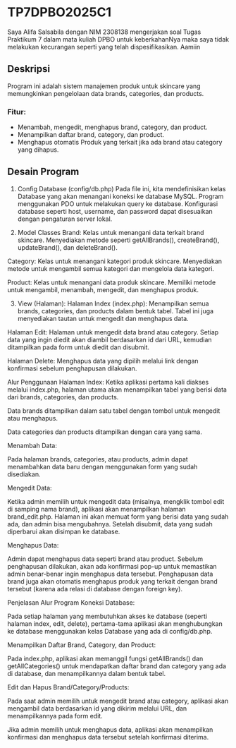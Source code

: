 # TP7DPBO2025C1
Saya Alifa Salsabila dengan NIM 2308138 mengerjakan soal Tugas Praktikum 7 dalam mata kuliah DPBO untuk keberkahanNya maka saya tidak melakukan kecurangan seperti yang telah dispesifikasikan. Aamiin

## Deskripsi
Program ini adalah sistem manajemen produk untuk skincare yang memungkinkan pengelolaan data brands, categories, dan products.

### Fitur:
- Menambah, mengedit, menghapus brand, category, dan product.
- Menampilkan daftar brand, category, dan product.
- Menghapus otomatis Produk yang terkait jika ada brand atau category yang dihapus.

## Desain Program
1. Config Database (config/db.php)
Pada file ini, kita mendefinisikan kelas Database yang akan menangani koneksi ke database MySQL. Program menggunakan PDO untuk melakukan query ke database. Konfigurasi database seperti host, username, dan password dapat disesuaikan dengan pengaturan server lokal.

2. Model Classes
Brand: Kelas untuk menangani data terkait brand skincare. Menyediakan metode seperti getAllBrands(), createBrand(), updateBrand(), dan deleteBrand().

Category: Kelas untuk menangani kategori produk skincare. Menyediakan metode untuk mengambil semua kategori dan mengelola data kategori.

Product: Kelas untuk menangani data produk skincare. Memiliki metode untuk mengambil, menambah, mengedit, dan menghapus produk.

3. View (Halaman):
Halaman Index (index.php): Menampilkan semua brands, categories, dan products dalam bentuk tabel. Tabel ini juga menyediakan tautan untuk mengedit dan menghapus data.

Halaman Edit: Halaman untuk mengedit data brand atau category. Setiap data yang ingin diedit akan diambil berdasarkan id dari URL, kemudian ditampilkan pada form untuk diedit dan disubmit.

Halaman Delete: Menghapus data yang dipilih melalui link dengan konfirmasi sebelum penghapusan dilakukan.

Alur Penggunaan
Halaman Index: Ketika aplikasi pertama kali diakses melalui index.php, halaman utama akan menampilkan tabel yang berisi data dari brands, categories, dan products.

Data brands ditampilkan dalam satu tabel dengan tombol untuk mengedit atau menghapus.

Data categories dan products ditampilkan dengan cara yang sama.

Menambah Data:

Pada halaman brands, categories, atau products, admin dapat menambahkan data baru dengan menggunakan form yang sudah disediakan.

Mengedit Data:

Ketika admin memilih untuk mengedit data (misalnya, mengklik tombol edit di samping nama brand), aplikasi akan menampilkan halaman brand_edit.php. Halaman ini akan memuat form yang berisi data yang sudah ada, dan admin bisa mengubahnya. Setelah disubmit, data yang sudah diperbarui akan disimpan ke database.

Menghapus Data:

Admin dapat menghapus data seperti brand atau product. Sebelum penghapusan dilakukan, akan ada konfirmasi pop-up untuk memastikan admin benar-benar ingin menghapus data tersebut. Penghapusan data brand juga akan otomatis menghapus produk yang terkait dengan brand tersebut (karena ada relasi di database dengan foreign key).

Penjelasan Alur Program
Koneksi Database:

Pada setiap halaman yang membutuhkan akses ke database (seperti halaman index, edit, delete), pertama-tama aplikasi akan menghubungkan ke database menggunakan kelas Database yang ada di config/db.php.

Menampilkan Daftar Brand, Category, dan Product:

Pada index.php, aplikasi akan memanggil fungsi getAllBrands() dan getAllCategories() untuk mendapatkan daftar brand dan category yang ada di database, dan menampilkannya dalam bentuk tabel.

Edit dan Hapus Brand/Category/Products:

Pada saat admin memilih untuk mengedit brand atau category, aplikasi akan mengambil data berdasarkan id yang dikirim melalui URL, dan menampilkannya pada form edit.

Jika admin memilih untuk menghapus data, aplikasi akan menampilkan konfirmasi dan menghapus data tersebut setelah konfirmasi diterima.

